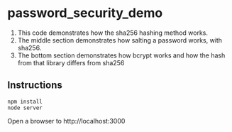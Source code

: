 # password_security_demo

1. This code demonstrates how the sha256 hashing method works.
2. The middle section demonstrates how salting a password works, with sha256.
3. The bottom section demonstrates how bcrypt works and how the hash from that library differs from sha256

## Instructions
```
npm install
node server
```
Open a browser to http://localhost:3000
